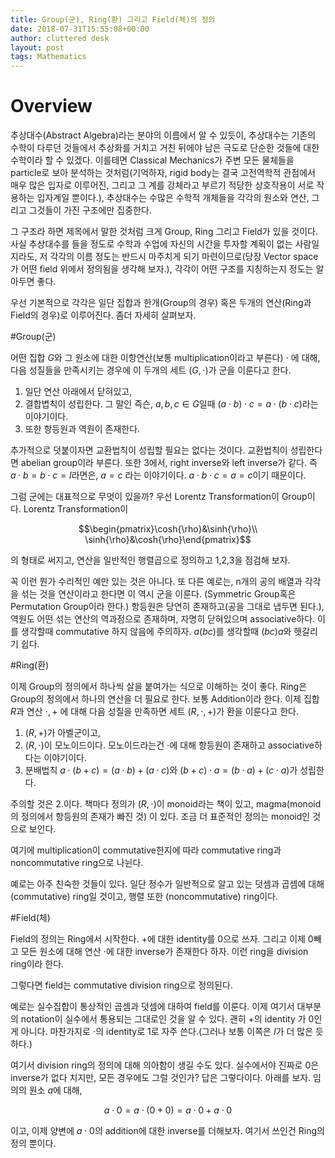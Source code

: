 ```yaml
---
title: Group(군), Ring(환) 그리고 Field(체)의 정의
date: 2018-07-31T15:55:08+00:00
author: cluttered desk
layout: post
tags: Mathematics
---
```


# Overview

추상대수(Abstract Algebra)라는 분야의 이름에서 알 수 있듯이, 추상대수는 기존의 수학이 다루던 것들에서 추상화를 거치고 거친 뒤에야 남은 극도로 단순한 것들에 대한 수학이라 할 수 있겠다. 이를테면 Classical Mechanics가 주변 모든 물체들을 particle로 보아 분석하는 것처럼(기억하자, rigid body는 결국 고전역학적 관점에서 매우 많은 입자로 이루어진, 그리고 그 계를 강체라고 부르기 적당한 상호작용이 서로 작용하는 입자계일 뿐이다.), 추상대수는 수많은 수학적 개체들을 각각의 원소와 연산, 그리고 그것들이 가진 구조에만 집중한다.

그 구조라 하면 제목에서 말한 것처럼 크게 Group, Ring 그리고 Field가 있을 것이다. 사실 추상대수를 들을 정도로 수학과 수업에 자신의 시간을 투자할 계획이 없는 사람일지라도, 저 각각의 이름 정도는 반드시 마주치게 되기 마련이므로(당장 Vector space가 어떤 field 위에서 정의됨을 생각해 보자.), 각각이 어떤 구조를 지칭하는지 정도는 알아두면 좋다.

우선 기본적으로 각각은 일단 집합과 한개(Group의 경우) 혹은 두개의 연산(Ring과 Field의 경우)로 이루어진다. 좀더 자세히 살펴보자. 


#Group(군)

어떤 집합 $G$와 그 원소에 대한 이항연산(보통 multiplication이라고 부른다) $\cdot$ 에 대해, 다음 성질들을 만족시키는 경우에 이 두개의 세트 $(G,\cdot)$가 군을 이룬다고 한다. 

1. 일단 연산 아래에서 닫혀있고,
2. 결합볍칙이 성립한다. 그 말인 즉슨, $a,b,c\in G$일때 $(a\cdot b)\cdot c = a\cdot(b\cdot c)$라는 이야기이다.
3. 또한 항등원과 역원이 존재한다.

추가적으로 덧붙이자면 교환법칙이 성립할 필요는 없다는 것이다. 교환법칙이 성립한다면 abelian group이라 부른다. 또한 3에서, right inverse와 left inverse가 같다. 즉 $a\cdot b = b\cdot c=I$라면은, $a=c$ 라는 이야기이다. $a\cdot b\cdot c=a=c$이기 때문이다.

그럼 군에는 대표적으로 무엇이 있을까? 우선 Lorentz Transformation이 Group이다. Lorentz Transformation이

$$\begin{pmatrix}\cosh{\rho}&\sinh{\rho}\\ \sinh{\rho}&\cosh{\rho}\end{pmatrix}$$

의 형태로 써지고, 연산을 일반적인 행렬곱으로 정의하고 1,2,3을 점검해 보자.

꼭 이런 뭔가 수리적인 예만 있는 것은 아니다. 또 다른 예로는, n개의 공의 배열과 각각을 섞는 것을 연산이라고 한다면 이 역시 군을 이룬다. (Symmetric Group혹은 Permutation Group이라 한다.) 항등원은 당연히 존재하고(공을 그대로 냅두면 된다.), 역원도 어떤 섞는 연산의 역과정으로 존재하며, 자명히 닫혀있으며 associative하다. 이를 생각할때 commutative 하지 않음에 주의하자. $a(bc)$를 생각할때 $(bc)a$와 헷갈리기 쉽다.


#Ring(환)

이제 Group의 정의에서 하나씩 살을 붙여가는 식으로 이해하는 것이 좋다. Ring은 Group의 정의에서 하나의 연산을 더 필요로 한다. 보통 Addition이라 한다. 이제 집합 $R$과 연산 $\cdot, +$ 에 대해 다음 성질을 만족하면 세트 $(R,\cdot,+)$가 환을 이룬다고 한다.

1. $(R,+)$가 아벨군이고,
2. $(R,\cdot)$이 모노이드이다. 모노이드라는건 $\cdot$에 대해 항등원이 존재하고 associative하다는 이야기이다.
3. 분배법칙 $a\cdot(b+c)=(a\cdot b)+(a\cdot c)$와  $(b+c)\cdot a=(b\cdot a)+(c\cdot a)$가 성립한다.

주의할 것은 2.이다. 책마다 정의가 $(R,\cdot)$이 monoid라는 책이 있고, magma(monoid의 정의에서 항등원의 존재가 빠진 것) 이 있다. 조금 더 표준적인 정의는  monoid인 것으로 보인다.

여기에 multiplication이 commutative한지에 따라 commutative ring과 noncommutative ring으로 나뉜다.

예로는 아주 친숙한 것들이 있다. 일단 정수가 일반적으로 알고 있는 덧셈과 곱셈에 대해 (commutative) ring일 것이고, 행렬 또한 (noncommutative) ring이다. 


#Field(체)

Field의 정의는 Ring에서 시작한다. $+$에 대한 identity를 $0$으로 쓰자. 그리고 이제 $0$빼고 모든 원소에 대해 연산 $\cdot$에 대한 inverse가 존재한다 하자. 이런 ring을 division ring이라 한다.

그렇다면 field는 commutative division ring으로 정의된다.

예로는 실수집합이 통상적인 곱셈과 덧셈에 대하여 field를 이룬다. 이제 여기서 대부분의 notation이 실수에서 통용되는 그대로인 것을 알 수 있다. 괜히 $+$의 identity 가 $0$인게 아니다. 마찬가지로 $\cdot$의 identity로 $1$로 자주 쓴다.(그러나 보통 이쪽은 $I$가 더 많은 듯 하다.)

여기서 division ring의 정의에 대해 의아함이 생길 수도 있다. 실수에서야 진짜로 $0$은 inverse가 없다 치지만, 모든 경우에도 그럴 것인가? 답은 그렇다이다. 아래를 보자. 임의의 원소 $a$에 대해,

$$a\cdot 0=a\cdot (0+0)=a\cdot 0+a\cdot0$$

이고, 이제 양변에 $a\cdot 0$의 addition에 대한 inverse를 더해보자. 여기서 쓰인건 Ring의 정의 뿐이다.

